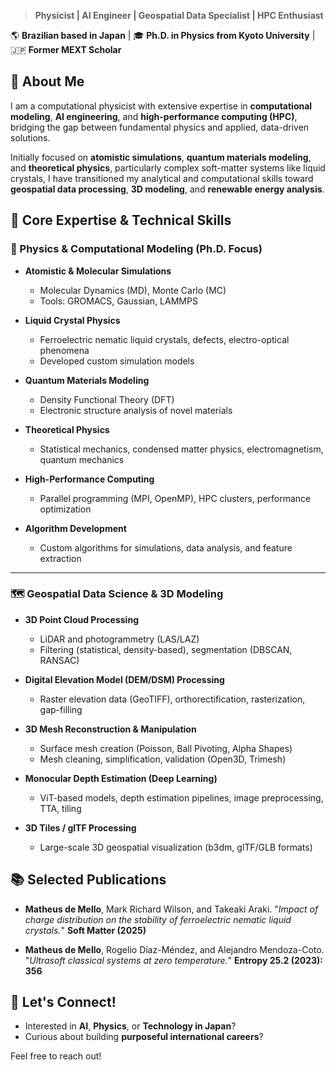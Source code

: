 > **Physicist | AI Engineer | Geospatial Data Specialist | HPC Enthusiast**

🌎 **Brazilian based in Japan** | 🎓 **Ph.D. in Physics from Kyoto University** | 🇯🇵 **Former MEXT Scholar**

## 📌 About Me

I am a computational physicist with extensive expertise in **computational modeling**, **AI engineering**, and **high-performance computing (HPC)**, bridging the gap between fundamental physics and applied, data-driven solutions.

Initially focused on **atomistic simulations**, **quantum materials modeling**, and **theoretical physics**, particularly complex soft-matter systems like liquid crystals, I have transitioned my analytical and computational skills toward **geospatial data processing**, **3D modeling**, and **renewable energy analysis**.

## 🚀 Core Expertise & Technical Skills

### 🔬 Physics & Computational Modeling (Ph.D. Focus)

* **Atomistic & Molecular Simulations**

  * Molecular Dynamics (MD), Monte Carlo (MC)
  * Tools: GROMACS, Gaussian, LAMMPS

* **Liquid Crystal Physics**

  * Ferroelectric nematic liquid crystals, defects, electro-optical phenomena
  * Developed custom simulation models

* **Quantum Materials Modeling**

  * Density Functional Theory (DFT)
  * Electronic structure analysis of novel materials

* **Theoretical Physics**

  * Statistical mechanics, condensed matter physics, electromagnetism, quantum mechanics

* **High-Performance Computing**

  * Parallel programming (MPI, OpenMP), HPC clusters, performance optimization

* **Algorithm Development**

  * Custom algorithms for simulations, data analysis, and feature extraction

---

### 🗺️ Geospatial Data Science & 3D Modeling

* **3D Point Cloud Processing**

  * LiDAR and photogrammetry (LAS/LAZ)
  * Filtering (statistical, density-based), segmentation (DBSCAN, RANSAC)

* **Digital Elevation Model (DEM/DSM) Processing**

  * Raster elevation data (GeoTIFF), orthorectification, rasterization, gap-filling

* **3D Mesh Reconstruction & Manipulation**

  * Surface mesh creation (Poisson, Ball Pivoting, Alpha Shapes)
  * Mesh cleaning, simplification, validation (Open3D, Trimesh)

* **Monocular Depth Estimation (Deep Learning)**

  * ViT-based models, depth estimation pipelines, image preprocessing, TTA, tiling

* **3D Tiles / glTF Processing**

  * Large-scale 3D geospatial visualization (b3dm, glTF/GLB formats)

## 📚 Selected Publications

* **Matheus de Mello**, Mark Richard Wilson, and Takeaki Araki.
  "*Impact of charge distribution on the stability of ferroelectric nematic liquid crystals.*"
  **Soft Matter (2025)**

* **Matheus de Mello**, Rogelio Díaz-Méndez, and Alejandro Mendoza-Coto.
  "*Ultrasoft classical systems at zero temperature.*"
  **Entropy 25.2 (2023): 356**

## 🤝 Let's Connect!

* Interested in **AI**, **Physics**, or **Technology in Japan**?
* Curious about building **purposeful international careers**?

Feel free to reach out!

